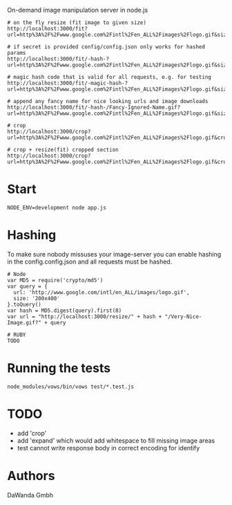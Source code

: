 On-demand image manipulation server in node.js

    # on the fly resize (fit image to given size)
    http://localhost:3000/fit?url=http%3A%2F%2Fwww.google.com%2Fintl%2Fen_ALL%2Fimages%2Flogo.gif&size=200x200

    # if secret is provided config/config.json only works for hashed params
    http://localhost:3000/fit/-hash-?url=http%3A%2F%2Fwww.google.com%2Fintl%2Fen_ALL%2Fimages%2Flogo.gif&size=200x200

    # magic hash code that is valid for all requests, e.g. for testing
    http://localhost:3000/fit/-magic-hash-?url=http%3A%2F%2Fwww.google.com%2Fintl%2Fen_ALL%2Fimages%2Flogo.gif&size=200x200

    # append any fancy name for nice looking urls and image downloads
    http://localhost:3000/fit/-hash-/Fancy-Ignored-Name.gif?url=http%3A%2F%2Fwww.google.com%2Fintl%2Fen_ALL%2Fimages%2Flogo.gif&size=200x200

    # crop
    http://localhost:3000/crop?url=http%3A%2F%2Fwww.google.com%2Fintl%2Fen_ALL%2Fimages%2Flogo.gif&crop=200x200

    # crop + resize(fit) cropped section
    http://localhost:3000/crop?url=http%3A%2F%2Fwww.google.com%2Fintl%2Fen_ALL%2Fimages%2Flogo.gif&crop=200x200&size=100x50

# Start
    NODE_ENV=development node app.js

# Hashing
To make sure nobody missuses your image-server you can enable hashing in the config.config.json and all requests must be hashed.

    # Node
    var MD5 = require('crypto/md5')
    var query = {
      url: 'http://www.google.com/intl/en_ALL/images/logo.gif',
      size: '200x400'
    }.toQuery()
    var hash = MD5.digest(query).first(8)
    var url = "http://localhost:3000/resize/" + hash + "/Very-Nice-Image.gif?" + query

    # RUBY
    TODO

# Running the tests
    
    node_modules/vows/bin/vows test/*.test.js

# TODO

 - add 'crop'
 - add 'expand' which would add whitespace to fill missing image areas
 - test cannot write response body in correct encoding for identify

# Authors

DaWanda Gmbh

